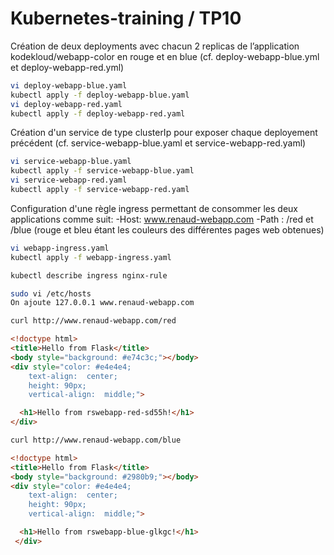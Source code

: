 # Kubernetes-training / TP10
Création de deux deployments avec chacun 2 replicas de l’application kodekloud/webapp-color en rouge et en blue 
(cf. deploy-webapp-blue.yml et deploy-webapp-red.yml)
```sh
vi deploy-webapp-blue.yaml
kubectl apply -f deploy-webapp-blue.yaml 
vi deploy-webapp-red.yaml
kubectl apply -f deploy-webapp-red.yaml 
```
Création d'un service de type clusterIp pour exposer chaque deployement précédent (cf. service-webapp-blue.yaml et service-webapp-red.yaml)
```sh
vi service-webapp-blue.yaml
kubectl apply -f service-webapp-blue.yaml 
vi service-webapp-red.yaml
kubectl apply -f service-webapp-red.yaml 
```
Configuration d'une règle ingress permettant de consommer les deux applications comme suit:
-Host: www.renaud-webapp.com
-Path : /red et /blue (rouge et bleu étant les couleurs des différentes pages web obtenues)
```sh
vi webapp-ingress.yaml
kubectl apply -f webapp-ingress.yaml 
```

```sh
kubectl describe ingress nginx-rule
```

```sh
sudo vi /etc/hosts
On ajoute 127.0.0.1 www.renaud-webapp.com
```

```sh
curl http://www.renaud-webapp.com/red
```
```html
<!doctype html>
<title>Hello from Flask</title>
<body style="background: #e74c3c;"></body>
<div style="color: #e4e4e4;
    text-align:  center;
    height: 90px;
    vertical-align:  middle;">

  <h1>Hello from rswebapp-red-sd55h!</h1>
</div>
```
```sh
curl http://www.renaud-webapp.com/blue
```
```html
<!doctype html>
<title>Hello from Flask</title>
<body style="background: #2980b9;"></body>
<div style="color: #e4e4e4;
    text-align:  center;
    height: 90px;
    vertical-align:  middle;">

  <h1>Hello from rswebapp-blue-glkgc!</h1>
 </div>
 ```
